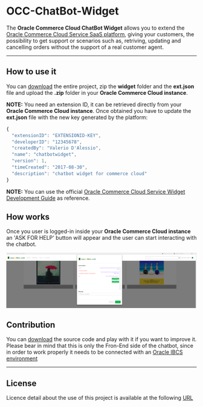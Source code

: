 # OCC-ChatBot-Widget

The **Oracle Commerce Cloud ChatBot Widget** allows you to extend the [Oracle Commerce Cloud Service SaaS platform](https://cloud.oracle.com/commerce-cloud), giving your customers, the possibility to get support or scenarios such as, retriving, updating and cancelling orders without the support of a real customer agent.

***

## How to use it

You can [download](https://github.com/valdal14/OCC-ChatBot-Widget) the entire project, zip the **widget** folder and the **ext.json** file and upload the **.zip** folder in your **Oracle Commerce Cloud instance**. 

**NOTE:** You need an extension ID, it can be retrieved directly from your **Oracle Commerce Cloud instance**. Once obtained you have to update the **ext.json** file with the new key generated by the platform:

```javascript
{
  "extensionID": "EXTENSIONID-KEY",
  "developerID": "12345678",
  "createdBy": "Valerio D'Alessio",
  "name": "chatbotwidget",
  "version": 1,
  "timeCreated": "2017-08-30",
  "description": "chatbot widget for commerce cloud"
}
```
**NOTE:** You can use the official [Oracle Commerce Cloud Service Widget Development Guide](http://docs.oracle.com/cd/E65426_01/Cloud.15-3/WidgetDev/html/s0201developacustomwidget01.html) as reference.

## How works

Once you user is logged-in inside your **Oracle Commerce Cloud instance** an 'ASK FOR HELP' button will appear and the user can start interacting with the chatbot. 

![Start](https://github.com/valdal14/OCC-ChatBot-Widget/blob/master/picture/casadellibro.png?raw=true "Commerce Cloud Service ChatBot")

## Contribution

You can [download](https://github.com/valdal14/OCC-ChatBot-Widget) the source code and play with it if you want to improve it. Please bear in mind that this is only the Fron-End side of the chatbot, since in order to work properly it needs to be connected with an [Oracle IBCS environment](https://www.oracle.com/solutions/mobile/bots.html)
***

## License

Licence detail about the use of this project is available at the following [URL](https://github.com/valdal14/OCC-ChatBot-Widget/blob/master/LICENSE)